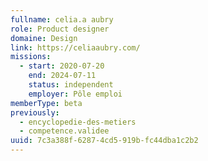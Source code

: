 ```yaml
---
fullname: celia.a aubry
role: Product designer
domaine: Design
link: https://celiaaubry.com/
missions:
  - start: 2020-07-20
    end: 2024-07-11
    status: independent
    employer: Pôle emploi
memberType: beta
previously:
  - encyclopedie-des-metiers
  - competence.validee
uuid: 7c3a388f-6287-4cd5-919b-fc44dba1c2b2
---
```


